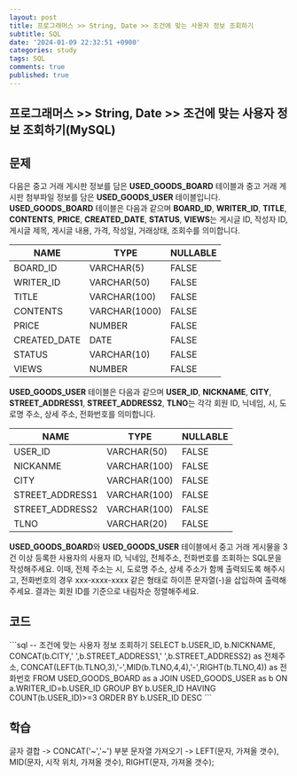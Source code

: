 ```yaml
---
layout: post
title: 프로그래머스 >> String, Date >> 조건에 맞는 사용자 정보 조회하기
subtitle: SQL
date: '2024-01-09 22:32:51 +0900'
categories: study
tags: SQL
comments: true
published: true
---
```

## 프로그래머스 >> String, Date >> 조건에 맞는 사용자 정보 조회하기(MySQL)

<h2>문제</h2>
다음은 중고 거래 게시판 정보를 담은 <b>USED_GOODS_BOARD</b> 테이블과 중고 거래 게시판 첨부파일 정보를 담은 <b>USED_GOODS_USER</b> 테이블입니다. <b>USED_GOODS_BOARD</b> 테이블은 다음과 같으며 <b>BOARD_ID</b>, <b>WRITER_ID</b>, <b>TITLE</b>, <b>CONTENTS</b>, <b>PRICE</b>, <b>CREATED_DATE</b>, <b>STATUS</b>, <b>VIEWS</b>는 게시글 ID, 작성자 ID, 게시글 제목, 게시글 내용, 가격, 작성일, 거래상태, 조회수를 의미합니다.<br>
<table>
    <thead>
        <th>NAME</th>
        <th>TYPE</th>
        <th>NULLABLE</th>
    </thead>
    <tbody>
        <tr>
            <td>BOARD_ID</td>
            <td>VARCHAR(5)</td>
            <td>FALSE</td>
        </tr>
        <tr>
            <td>WRITER_ID</td>
            <td>VARCHAR(50)</td>
            <td>FALSE</td>
        </tr>
        <tr>
            <td>TITLE</td>
            <td>VARCHAR(100)</td>
            <td>FALSE</td>
        </tr>
        <tr>
            <td>CONTENTS</td>
            <td>VARCHAR(1000)</td>
            <td>FALSE</td>
        </tr>
        <tr>
            <td>PRICE</td>
            <td>NUMBER</td>
            <td>FALSE</td>
        </tr>
        <tr>
            <td>CREATED_DATE</td>
            <td>DATE</td>
            <td>FALSE</td>
        </tr>
        <tr>
            <td>STATUS</td>
            <td>VARCHAR(10)</td>
            <td>FALSE</td>
        </tr>
        <tr>
            <td>VIEWS</td>
            <td>NUMBER</td>
            <td>FALSE</td>
        </tr>
    </tbody>
</table>
<b>USED_GOODS_USER</b> 테이블은 다음과 같으며 <b>USER_ID</b>, <b>NICKNAME</b>, <b>CITY</b>, <b>STREET_ADDRESS1</b>, <b>STREET_ADDRESS2</b>, <b>TLNO</b>는 각각 회원 ID, 닉네임, 시, 도로명 주소, 상세 주소, 전화번호를 의미합니다.<br>
<table>
    <thead>
        <th>NAME</th>
        <th>TYPE</th>
        <th>NULLABLE</th>
    </thead>
    <tbody>
        <tr>
            <td>USER_ID</td>
            <td>VARCHAR(50)</td>
            <td>FALSE</td>
        </tr>
        <tr>
            <td>NICKANME</td>
            <td>VARCHAR(100)</td>
            <td>FALSE</td>
        </tr>
        <tr>
            <td>CITY</td>
            <td>VARCHAR(100)</td>
            <td>FALSE</td>
        </tr>
        <tr>
            <td>STREET_ADDRESS1</td>
            <td>VARCHAR(100)</td>
            <td>FALSE</td>
        </tr>
        <tr>
            <td>STREET_ADDRESS2</td>
            <td>VARCHAR(100)</td>
            <td>FALSE</td>
        </tr>
        <tr>
            <td>TLNO</td>
            <td>VARCHAR(20)</td>
            <td>FALSE</td>
        </tr>
    </tbody>
</table>
<b>USED_GOODS_BOARD</b>와 <b>USED_GOODS_USER</b> 테이블에서 중고 거래 게시물을 3건 이상 등록한 사용자의 사용자 ID, 닉네임, 전체주소, 전화번호를 조회하는 SQL문을 작성해주세요. 이때, 전체 주소는 시, 도로명 주소, 상세 주소가 함께 출력되도록 해주시고, 전화번호의 경우 xxx-xxxx-xxxx 같은 형태로 하이픈 문자열(-)을 삽입하여 출력해주세요. 결과는 회원 ID를 기준으로 내림차순 정렬해주세요.<br>
<h2>코드</h2>
```sql
-- 조건에 맞는 사용자 정보 조회하기
SELECT b.USER_ID, b.NICKNAME, CONCAT(b.CITY,' ',b.STREET_ADDRESS1,' ',b.STREET_ADDRESS2) as 전체주소,
CONCAT(LEFT(b.TLNO,3),'-',MID(b.TLNO,4,4),'-',RIGHT(b.TLNO,4)) as 전화번호
FROM USED_GOODS_BOARD as a JOIN USED_GOODS_USER as b ON a.WRITER_ID=b.USER_ID
GROUP BY b.USER_ID
HAVING COUNT(b.USER_ID)>=3
ORDER BY b.USER_ID DESC
```
<h2>학습</h2>
글자 결합 -> CONCAT('~','~')
부분 문자열 가져오기 -> LEFT(문자, 가져올 갯수), MID(문자, 시작 위치, 가져올 갯수), RIGHT(문자, 가져올 갯수);






